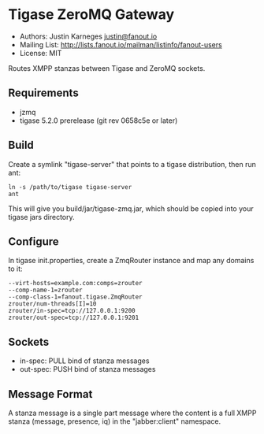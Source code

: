 Tigase ZeroMQ Gateway
=====================

* Authors: Justin Karneges <justin@fanout.io>
* Mailing List: http://lists.fanout.io/mailman/listinfo/fanout-users
* License: MIT

Routes XMPP stanzas between Tigase and ZeroMQ sockets.

Requirements
------------

* jzmq
* tigase 5.2.0 prerelease (git rev 0658c5e or later)

Build
-----

Create a symlink "tigase-server" that points to a tigase distribution, then run ant:

    ln -s /path/to/tigase tigase-server
    ant

This will give you build/jar/tigase-zmq.jar, which should be copied into your tigase jars directory.

Configure
---------

In tigase init.properties, create a ZmqRouter instance and map any domains to it:

    --virt-hosts=example.com:comps=zrouter
    --comp-name-1=zrouter
    --comp-class-1=fanout.tigase.ZmqRouter
    zrouter/num-threads[I]=10
    zrouter/in-spec=tcp://127.0.0.1:9200
    zrouter/out-spec=tcp://127.0.0.1:9201

Sockets
-------

* in-spec: PULL bind of stanza messages
* out-spec: PUSH bind of stanza messages

Message Format
--------------

A stanza message is a single part message where the content is a full XMPP stanza (message, presence, iq) in the "jabber:client" namespace.
